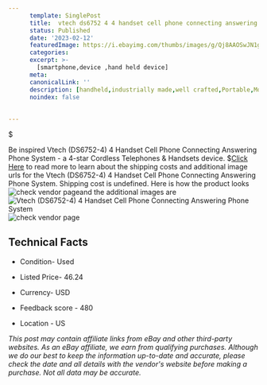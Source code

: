 ```yaml
---
      template: SinglePost
      title:  vtech ds6752 4 4 handset cell phone connecting answering phone system
      status: Published
      date: '2023-02-12'
      featuredImage: https://i.ebayimg.com/thumbs/images/g/Qj8AAOSwJN1gusxk/s-l225.jpg
      categories: 
      excerpt: >-
        [smartphone,device ,hand held device]
      meta:
      canonicalLink: ''
      description: [handheld,industrially made,well crafted,Portable,Mobile,Compact,Convenient,Lightweight,Maneuverable,Man-portable,Miniature,Carriable,Hand-held,Light,Holdable,Transportable,Mobile device,Pocket-sized,On-the-go,Wireless,Cordless,Compact size,Convenient size, smartphone,device ,hand held device]
      noindex: false
      
        
---
```

$

Be inspired  Vtech (DS6752-4) 4 Handset Cell Phone Connecting Answering Phone System - a 4-star Cordless Telephones & Handsets device.
$[Click Here](https://www.ebay.com/itm/324660828064?hash=item4b974b17a0%3Ag%3AQj8AAOSwJN1gusxk&amdata=enc%3AAQAHAAAA4AsHBboua7t4KQK1u853lsuNR05WYwZuP3C56wiKombKG7K0%2Foi40frZRWKJVUqHQGghsYjc%2F176uAk3Ka3fj9X5QsZdmJ8PZ8ipzmea2mXGWD3KXbUUQrk26xmj6f%2FCMJinBp7XzI612uUSc7qxEKaZ3hpR7HObERKBGlGMRX6zyRdcKxuSdaMscbs4d1kInVh8EXZlCxqxPvQe40XQYMvfQ4BOttRpcZbYaZXz7zp2iSB2iwr0anKSP%2BYstSuvF9C7GmyAz5ZUAugrRDLRFvTyQq2qU5SJvP%2F%2B6nJw0xe%2B&mkevt=1&mkcid=1&mkrid=711-53200-19255-0&campid=%253CePNCampaignId%253E&customid=%253CreferenceId%253E&toolid=10049) to read more to learn about the shipping costs and additional image urls for the  Vtech (DS6752-4) 4 Handset Cell Phone Connecting Answering Phone System. Shipping cost is undefined. Here is how the product looks ![check vendor page](https://i.ebayimg.com/thumbs/images/g/Qj8AAOSwJN1gusxk/s-l225.jpg)and the additional images are![ Vtech (DS6752-4) 4 Handset Cell Phone Connecting Answering Phone System](https://i.ebayimg.com/images/g/Qj8AAOSwJN1gusxk/s-l1600.jpg)![check vendor page](https://origin-galleryplus.ebayimg.com/ws/web/324660828064_2_0_1/225x225.jpg,https://origin-galleryplus.ebayimg.com/ws/web/324660828064_3_0_1/225x225.jpg,https://origin-galleryplus.ebayimg.com/ws/web/324660828064_4_0_1/225x225.jpg,https://origin-galleryplus.ebayimg.com/ws/web/324660828064_5_0_1/225x225.jpg,https://origin-galleryplus.ebayimg.com/ws/web/324660828064_6_0_1/225x225.jpg,https://origin-galleryplus.ebayimg.com/ws/web/324660828064_7_0_1/225x225.jpg,https://origin-galleryplus.ebayimg.com/ws/web/324660828064_8_0_1/225x225.jpg,https://origin-galleryplus.ebayimg.com/ws/web/324660828064_9_0_1/225x225.jpg,https://origin-galleryplus.ebayimg.com/ws/web/324660828064_10_0_1/225x225.jpg,https://origin-galleryplus.ebayimg.com/ws/web/324660828064_11_0_1/225x225.jpg,https://origin-galleryplus.ebayimg.com/ws/web/324660828064_12_0_1/225x225.jpg)



 ## Technical Facts 



     
      

 - Condition- Used 


      

 - Listed Price- 46.24 


      

 - Currency- USD 


      

 - Feedback score - 480 


      

 - Location - US 


      
      

 *_This post may contain affiliate links from eBay and other third-party websites. As an eBay affiliate, we earn from qualifying purchases. Although we do our best to keep the information up-to-date and accurate, please check the date and all details with the vendor's website before making a purchase. Not all data may be accurate._*







